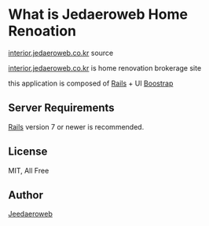 # What is Jedaeroweb Home Renoation

[interior.jedaeroweb.co.kr](https://interior.jedaeroweb.co.kr) source

[interior.jedaeroweb.co.kr](https://interior.jedaeroweb.co.kr) is home renovation brokerage site 

this application is composed of [Rails](http://rubyonrails.org/) + UI [Boostrap](http://getbootstrap.com)

## Server Requirements

[Rails](http://rubyonrails.org/) version 7 or newer is recommended.

## License

MIT, All Free

## Author

[Jeedaeroweb](https://www.jedaeroweb.co.kr)
